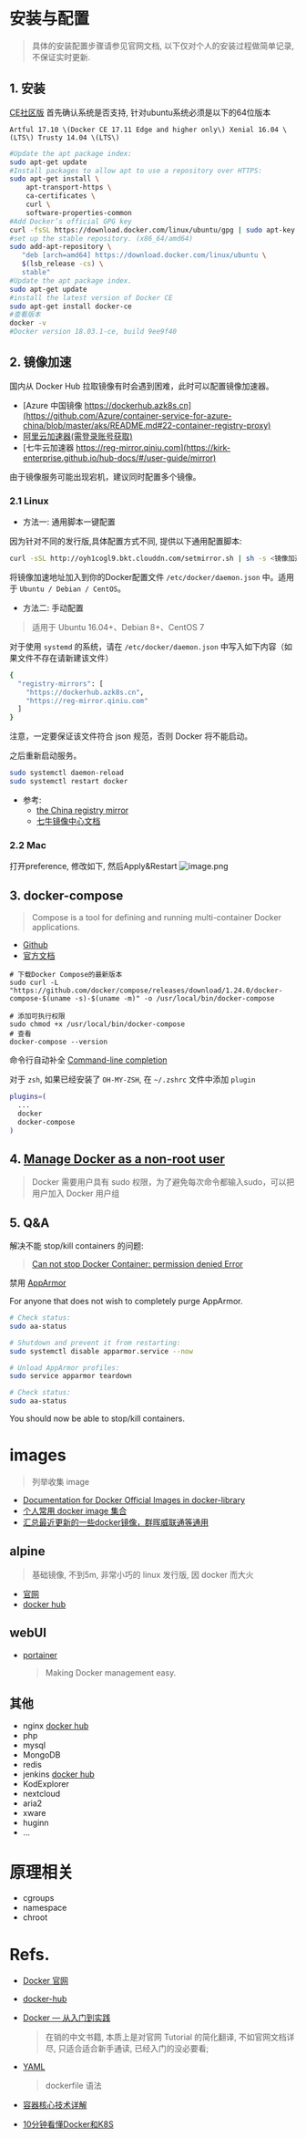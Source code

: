 # 安装与配置
> 具体的安装配置步骤请参见官网文档, 以下仅对个人的安装过程做简单记录, 不保证实时更新.
## 1. 安装 
[CE社区版](https://docs.docker.com/install/linux/docker-ce/ubuntu/)
首先确认系统是否支持, 针对ubuntu系统必须是以下的64位版本
```
Artful 17.10 \(Docker CE 17.11 Edge and higher only\) Xenial 16.04 \(LTS\) Trusty 14.04 \(LTS\)
```

```bash
#Update the apt package index:
sudo apt-get update
#Install packages to allow apt to use a repository over HTTPS:
sudo apt-get install \
    apt-transport-https \
    ca-certificates \
    curl \
    software-properties-common
#Add Docker’s official GPG key
curl -fsSL https://download.docker.com/linux/ubuntu/gpg | sudo apt-key add -
#set up the stable repository. (x86_64/amd64)
sudo add-apt-repository \
   "deb [arch=amd64] https://download.docker.com/linux/ubuntu \
   $(lsb_release -cs) \
   stable"
#Update the apt package index.
sudo apt-get update
#install the latest version of Docker CE
sudo apt-get install docker-ce
#查看版本
docker -v
#Docker version 18.03.1-ce, build 9ee9f40
```

## 2. 镜像加速
国内从 Docker Hub 拉取镜像有时会遇到困难，此时可以配置镜像加速器。

* [Azure 中国镜像 https://dockerhub.azk8s.cn](https://github.com/Azure/container-service-for-azure-china/blob/master/aks/README.md#22-container-registry-proxy)
* [阿里云加速器(需登录账号获取)](https://cr.console.aliyun.com/cn-hangzhou/instances/mirrors)
* [七牛云加速器 https://reg-mirror.qiniu.com](https://kirk-enterprise.github.io/hub-docs/#/user-guide/mirror)

由于镜像服务可能出现宕机，建议同时配置多个镜像。

### 2.1 Linux
* 方法一: 通用脚本一键配置
  
因为针对不同的发行版,具体配置方式不同, 提供以下通用配置脚本:  
```bash
curl -sSL http://oyh1cogl9.bkt.clouddn.com/setmirror.sh | sh -s <镜像加速地址>
```
将镜像加速地址加入到你的Docker配置文件 `/etc/docker/daemon.json` 中。适用于 `Ubuntu / Debian / CentOS`。

* 方法二: 手动配置
> 适用于 Ubuntu 16.04+、Debian 8+、CentOS 7

对于使用 `systemd` 的系统，请在 `/etc/docker/daemon.json` 中写入如下内容（如果文件不存在请新建该文件）
```bash
{
  "registry-mirrors": [
    "https://dockerhub.azk8s.cn",
    "https://reg-mirror.qiniu.com"
  ]
}
```
注意，一定要保证该文件符合 json 规范，否则 Docker 将不能启动。

之后重新启动服务。
```bash
sudo systemctl daemon-reload
sudo systemctl restart docker
```

* 参考:
  - [the China registry mirror](https://docs.docker.com/registry/recipes/mirror/)
  - [七牛镜像中心文档](https://kirk-enterprise.github.io/hub-docs/#/user-guide/mirror)

### 2.2 Mac
打开preference, 修改如下, 然后Apply&Restart
![image.png](https://upload-images.jianshu.io/upload_images/1200965-9da0e9f2c038d0c8.png?imageMogr2/auto-orient/strip%7CimageView2/2/w/340)


## 3. docker-compose
> Compose is a tool for defining and running multi-container Docker applications.
- [Github](https://github.com/docker/compose)
- [官方文档](https://docs.docker.com/compose/)

```shell
# 下载Docker Compose的最新版本 
sudo curl -L "https://github.com/docker/compose/releases/download/1.24.0/docker-compose-$(uname -s)-$(uname -m)" -o /usr/local/bin/docker-compose

# 添加可执行权限 
sudo chmod +x /usr/local/bin/docker-compose 
# 查看 
docker-compose --version
```
命令行自动补全 [Command-line completion](https://docs.docker.com/compose/completion/)

对于 `zsh`, 如果已经安装了 `OH-MY-ZSH`, 在 `~/.zshrc` 文件中添加 `plugin`
```bash
plugins=(
  ... 
  docker 
  docker-compose
)
```

## 4. [Manage Docker as a non-root user](https://docs.docker.com/install/linux/linux-postinstall/#manage-docker-as-a-non-root-user)
> Docker 需要用户具有 sudo 权限，为了避免每次命令都输入sudo，可以把用户加入 Docker 用户组

## 5. Q&A
解决不能 stop/kill containers 的问题: 
> [Can not stop Docker Container: permission denied Error](https://forums.docker.com/t/can-not-stop-docker-container-permission-denied-error/41142/6)
> 
禁用 [AppArmor](https://zh.wikipedia.org/wiki/AppArmor)

For anyone that does not wish to completely purge AppArmor.

```bash
# Check status: 
sudo aa-status

# Shutdown and prevent it from restarting:
sudo systemctl disable apparmor.service --now

# Unload AppArmor profiles: 
sudo service apparmor teardown

# Check status: 
sudo aa-status
```

You should now be able to stop/kill containers.

# images
> 列举收集 image
- [Documentation for Docker Official Images in docker-library](https://github.com/docker-library/docs)
- [个人常用 docker image 集合](https://github.com/mritd/dockerfile)
- [汇总最近更新的一些docker镜像，群晖威联通等通用](https://odcn.top/2019/02/13/2509/%E6%95%B4%E7%90%86%E6%B1%87%E6%80%BB%E4%B8%80%E4%B8%8B%E6%9C%80%E8%BF%91%E6%9B%B4%E6%96%B0%E7%9A%84%E4%B8%80%E4%BA%9Bdocker%E9%95%9C%E5%83%8F/)

## alpine
> 基础镜像, 不到5m, 非常小巧的 linux 发行版, 因 docker 而大火
- [官网](https://alpinelinux.org)
- [docker hub](https://hub.docker.com/_/alpine/)

## webUI
  - [portainer](https://github.com/portainer/portainer)
    > Making Docker management easy. 

## 其他
- nginx [docker hub](https://hub.docker.com/_/nginx)
- php
- mysql
- MongoDB
- redis
- jenkins [docker hub](https://github.com/jenkinsci/docker/blob/master/README.md)
- KodExplorer
- nextcloud
- aria2
- xware
- huginn
- ...


# 原理相关
- cgroups
- namespace
- chroot

# Refs.
- [Docker 官网](https://www.docker.com/)
- [docker-hub](https://hub.docker.com/)
- [Docker — 从入门到实践](https://docker_practice.gitee.io)
  > 在销的中文书籍, 本质上是对官网 Tutorial 的简化翻译, 不如官网文档详尽, 只适合适合新手通读, 已经入门的没必要看;
- [YAML](http://www.ruanyifeng.com/blog/2016/07/yaml.html)
  > dockerfile 语法

- [容器核心技术详解](https://blog.fliaping.com/container-core-technical-details/)
- [10分钟看懂Docker和K8S](https://zhuanlan.zhihu.com/p/53260098)